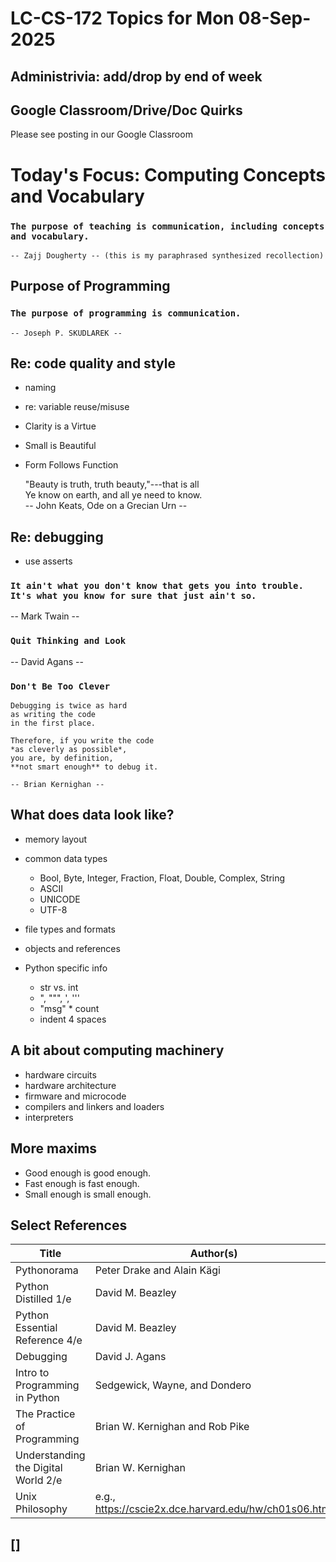 # LC-CS-172 Topics for Mon 08-Sep-2025

## Administrivia: add/drop by end of week

## Google Classroom/Drive/Doc Quirks

Please see posting in our Google Classroom

# Today's Focus: Computing Concepts and Vocabulary

### ``The purpose of teaching is communication, including concepts and vocabulary.``

    -- Zajj Dougherty -- (this is my paraphrased synthesized recollection)

## Purpose of Programming

### ``The purpose of programming is communication.``

	-- Joseph P. SKUDLAREK --

## Re: code quality and style

* naming
* re: variable reuse/misuse
* Clarity is a Virtue
* Small is Beautiful
* Form Follows Function

    "Beauty is truth, truth beauty,"---that is all  
        Ye know on earth, and all ye need to know.  
    -- John Keats, Ode on a Grecian Urn --

## Re: debugging

* use asserts

### ``It ain't what you don't know that gets you into trouble.  It's what you know for sure that just ain't so.``

-- Mark Twain --

### ``Quit Thinking and Look``

-- David Agans --

### ``Don't Be Too Clever``

    Debugging is twice as hard
    as writing the code
    in the first place.
    
    Therefore, if you write the code
    *as cleverly as possible*,
    you are, by definition,
    **not smart enough** to debug it.

    -- Brian Kernighan --

## What does data look like?

* memory layout
* common data types
  - Bool, Byte, Integer, Fraction, Float, Double, Complex, String
  - ASCII
  - UNICODE
  - UTF-8
* file types and formats
* objects and references

* Python specific info
  - str vs. int
  - ", """, ', '''
  - "msg" * count
  - indent 4 spaces

## A bit about computing machinery

* hardware circuits
* hardware architecture
* firmware and microcode
* compilers and linkers and loaders
* interpreters

## More maxims

* Good enough is good enough.
* Fast enough is fast enough.
* Small enough is small enough.

## Select References

Title								| Author(s)
----								| ----
Pythonorama 						| Peter Drake and Alain Kägi
Python Distilled 1/e 				| David M. Beazley
Python Essential Reference 4/e		| David M. Beazley
Debugging							| David J. Agans
Intro to Programming in Python		| Sedgewick, Wayne, and Dondero
The Practice of Programming			| Brian W. Kernighan and Rob Pike
Understanding the Digital World 2/e	| Brian W. Kernighan
Unix Philosophy						| e.g., https://cscie2x.dce.harvard.edu/hw/ch01s06.html

## []
